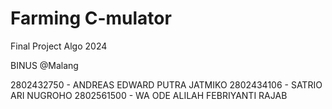 # Farming C-mulator
Final Project Algo 2024 

BINUS @Malang 

2802432750 - ANDREAS EDWARD PUTRA JATMIKO
2802434106 - SATRIO ARI NUGROHO
2802561500 - WA ODE ALILAH FEBRIYANTI RAJAB
